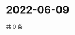 # 2022-06-09

共 0 条

<!-- BEGIN WEIBO -->
<!-- 最后更新时间 Thu Jun 09 2022 18:15:24 GMT+0800 (China Standard Time) -->

<!-- END WEIBO -->
